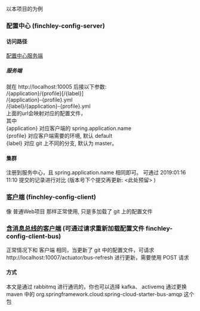 以本项目的为例
### 配置中心 (finchley-config-server)  

#### 访问路径  

[配置中心服务端](http://localhost:10005) 
##### 服务端  

就在 http://localhost:10005 后接以下参数:  
/{application}/{profile}[/{label}]  
/{application}-{profile}.yml  
/{label}/{application}-{profile}.yml  
上面的url会映射对应的配置文件，  
其中  
{application} 对应客户端的 spring.application.name   
{profile} 对应客户端需要的环境, 默认 default  
{label} 对应 git 上不同的分支, 默认为 master。  
#### 集群

注册到服务中心，且 spring.application.name  相同即可。
可通过 2019:01:16 11:10 提交的记录进行对比 (版本号下个提交再更新: <此处预留> )
### [客户端](http://localhost:10006/demo/hi) (finchley-config-client)

像 普通Web项目 那样正常使用, 只是多加载了 git 上的配置文件
### [含消息总线的客户端](http://localhost:10006/hi) (可通过请求重新加载配置文件 finchley-config-client-bus)
  
正常情况下和 客户端 相同，当更新了 git 中的配置文件，可请求 http://localhost:10007/actuator/bus-refresh 进行更新，需要使用 POST 请求
#### 方式

本文是通过 rabbitmq 进行通讯的，你也可以选择 kafka、 activemq 通过更换 maven 中的 org.springframework.cloud:spring-cloud-starter-bus-amqp 这个包